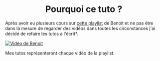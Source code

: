 <h1 align="center"> Pourquoi ce tuto ? </h1>

Après avoir eu plusieurs cours sur [cette playlist](https://www.youtube.com/playlist?list=PLBq3aRiVuwyzI0MT4LhvwqkVenz5pF_DM) de Benoit et ne pas être dans la mesure de regarder des vidéos dans toutes les circonstances j'ai décidé de refaire les tutos à l'écrit*.

[![Vidéo de Benoit](https://img.youtube.com/vi/kuKb3VfcTWE/0.jpg)](https://www.youtube.com/watch?v=kuKb3VfcTWE&list=PLBq3aRiVuwyzI0MT4LhvwqkVenz5pF_DM&index=1)

Mes tutos représenteront chaque vidéo de la playlist.